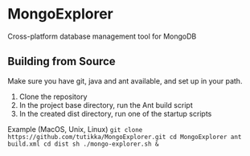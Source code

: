 MongoExplorer
=============

Cross-platform database management tool for MongoDB

Building from Source
--------------------

Make sure you have git, java and ant available, and set up in your path.

1. Clone the repository
2. In the project base directory, run the Ant build script
3. In the created dist directory, run one of the startup scripts

Example (MacOS, Unix, Linux)
``
git clone https://github.com/tutikka/MongoExplorer.git
cd MongoExplorer
ant build.xml
cd dist
sh ./mongo-explorer.sh &
``